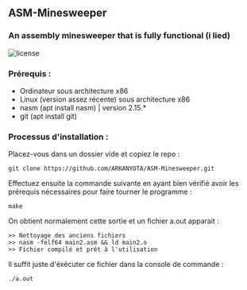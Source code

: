 ## ASM-Minesweeper
### An assembly minesweeper that is fully functional (i lied)


<img src="https://img.shields.io/github/license/arkanyota/ASM-Minesweeper" alt="license" />

### Prérequis :

- Ordinateur sous architecture x86
- Linux (version assez récente) sous architecture x86
- nasm (apt install nasm) | version 2.15.*
- git (apt install git)


### Processus d'installation :

Placez-vous dans un dossier vide et copiez le repo :

```
git clone https://github.com/ARKANYOTA/ASM-Minesweeper.git
```

Effectuez ensuite la commande suivante en ayant bien vérifié avoir les prérequis nécessaires pour faire tourner le programme :
```
make
```

On obtient normalement cette sortie et un fichier a.out apparait :

```
>> Nettoyage des anciens fichiers
>> nasm -felf64 main2.asm && ld main2.o
>> Fichier compilé et prêt à l'utilisation
```

Il suffit juste d'éxécuter ce fichier dans la console de commande :

```
./a.out
```

